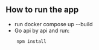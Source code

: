 ## How to run the app
- run docker compose up --build
- Go api by api and run:
``` bash
    npm install
```